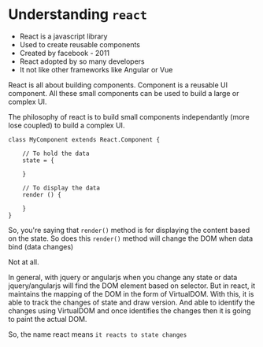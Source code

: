 # Understanding `react`

- React is a javascript library
- Used to create reusable components
- Created by facebook - 2011
- React adopted by so many developers
- It not like other frameworks like Angular or Vue

React is all about building components. Component is a reusable UI component.
All these small components can be used to build a large or complex UI.

The philosophy of react is to build small components independantly (more lose coupled) to build a complex UI.

    class MyComponent extends React.Component {

        // To hold the data
        state = {

        }

        // To display the data
        render () {

        }
    }

So, you're saying that `render()` method is for displaying the content based on the state. So does this `render()` method will change the DOM when data bind (data changes)

Not at all.

In general, with jquery or angularjs when you change any state or data jquery/angularjs will find the DOM element based on selector. But in react, it maintains the mapping of the DOM in the form of VirtualDOM. With this, it is able to track the changes of state and draw version. And able to identify the changes using VirtualDOM and once identifies the changes then it is going to paint the actual DOM.

So, the name react means `it reacts to state changes`
